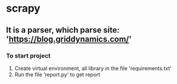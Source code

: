# scrapy
## It is a parser, which parse site: 'https://blog.griddynamics.com/'
### To start project
1) Create virtual environment, all library in the file 'requirements.txt'
2) Run the file 'report.py' to get report

